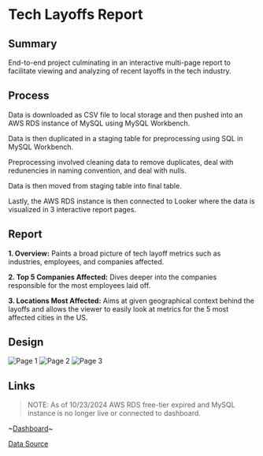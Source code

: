 # Tech Layoffs Report

Summary
---
End-to-end project culminating in an interactive multi-page report to facilitate viewing and analyzing of recent layoffs in the tech industry.

Process
---
Data is downloaded as CSV file to local storage and then pushed into an AWS RDS instance of MySQL using MySQL Workbench.

Data is then duplicated in a staging table for preprocessing using SQL in MySQL Workbench.

Preprocessing involved cleaning data to remove duplicates, deal with redunencies in naming convention, and deal with nulls.

Data is then moved from staging table into final table.

Lastly, the AWS RDS instance is then connected to Looker where the data is visualized in 3 interactive report pages.


Report
---
**1. Overview:**  Paints a broad picture of tech layoff metrics such as industries, employees, and companies affected.

**2. Top 5 Companies Affected:**  Dives deeper into the companies responsible for the most employees laid off.

**3. Locations Most Affected:**  Aims at given geographical context behind the layoffs and allows the viewer to easily look at metrics for the 5 most affected cities in the US.

Design
---
![Page 1](https://github.com/user-attachments/assets/c3a5d873-ce1d-4f95-9dd6-25bd8e56796a)
![Page 2](https://github.com/user-attachments/assets/b0917e8a-0761-4746-8498-0107eadf117e)
![Page 3](https://github.com/user-attachments/assets/df91a58f-ecb3-46a9-a5e2-fc5e44129f9a)


Links
---
>NOTE: As of 10/23/2024 AWS RDS free-tier expired and MySQL instance is no longer live or connected to dashboard.

~[Dashboard](https://lookerstudio.google.com/reporting/3027e197-b2bb-485d-aa40-9fe468352925)~

[Data Source](https://www.kaggle.com/datasets/swaptr/layoffs-2022)


